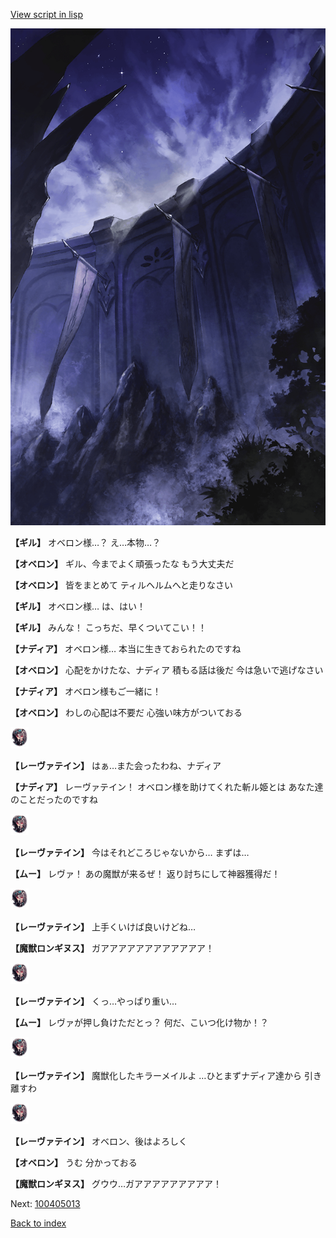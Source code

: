 [View script in lisp](../scripts/100405011.txt)

![101_south_wall.png](../images/backgrounds/101_south_wall.png)

**【ギル】**
オベロン様…？
え…本物…？

**【オベロン】**
ギル、今までよく頑張ったな
もう大丈夫だ

**【オベロン】**
皆をまとめて
ティルヘルムへと走りなさい

**【ギル】**
オベロン様…
は、はい！

**【ギル】**
みんな！
こっちだ、早くついてこい！！

**【ナディア】**
オベロン様…
本当に生きておられたのですね

**【オベロン】**
心配をかけたな、ナディア
積もる話は後だ
今は急いで逃げなさい

**【ナディア】**
オベロン様もご一緒に！

**【オベロン】**
わしの心配は不要だ
心強い味方がついておる

<img src="../images/units/3100211.png" alt="3100211.png" height="34"/>

**【レーヴァテイン】**
はぁ…また会ったわね、ナディア

**【ナディア】**
レーヴァテイン！
オベロン様を助けてくれた斬ル姫とは
あなた達のことだったのですね

<img src="../images/units/3100211.png" alt="3100211.png" height="34"/>

**【レーヴァテイン】**
今はそれどころじゃないから…
まずは…

**【ムー】**
レヴァ！
あの魔獣が来るぜ！
返り討ちにして神器獲得だ！

<img src="../images/units/3100211.png" alt="3100211.png" height="34"/>

**【レーヴァテイン】**
上手くいけば良いけどね…

**【魔獣ロンギヌス】**
ガアアアアアアアアアアアア！

<img src="../images/units/3100211.png" alt="3100211.png" height="34"/>

**【レーヴァテイン】**
くっ…やっぱり重い…

**【ムー】**
レヴァが押し負けただとっ？
何だ、こいつ化け物か！？

<img src="../images/units/3100211.png" alt="3100211.png" height="34"/>

**【レーヴァテイン】**
魔獣化したキラーメイルよ
…ひとまずナディア達から
引き離すわ

<img src="../images/units/3100211.png" alt="3100211.png" height="34"/>

**【レーヴァテイン】**
オベロン、後はよろしく

**【オベロン】**
うむ
分かっておる

**【魔獣ロンギヌス】**
グウウ…ガアアアアアアアアア！

Next: [100405013](100405013.md)

[Back to index](index.md)
